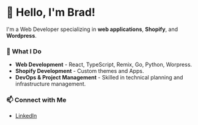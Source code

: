 # 👋 Hello, I'm Brad!

I'm a Web Developer specializing in **web applications**, **Shopify**, and **Wordpress**.

### 🚀 What I Do
- **Web Development** - React, TypeScript, Remix, Go, Python, Worpress.
- **Shopify Development** - Custom themes and Apps.
- **DevOps & Project Management** - Skilled in technical planning and infrastructure management.

### 📫 Connect with Me
- [LinkedIn](https://www.linkedin.com/in/bradmryan/)

